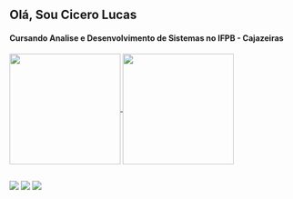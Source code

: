 ## Olá, Sou Cicero Lucas
#### Cursando Analise e Desenvolvimento de Sistemas no IFPB - Cajazeiras

  <div>
    <a href = "https://github.com/CiceroLucas">
    <img height="195em" align="center" src="https://github-readme-stats.vercel.app/api?username=CiceroLucas&&show_icons=true&title_color=ffffff&icon_color=bb2acf&text_color=daf7dc&bg_color=151515"/>
    <img height="195em" align="center" src="https://github-readme-stats.vercel.app/api/top-langs/?username=CiceroLucas&langs_count=8&theme=dark"/>
  </div>

##
  <div>
    <a href="https://discord.gg/5sWqjcXCMs" target="_blank"><img src = "https://img.shields.io/badge/Discord-7289DA?style=for-the-badge&logo=discord&logoColor=white" target="_blank"></a>
    <a href="mailto:lukasferreiradesousa890@gmail.com" target="_blank"><img src = "https://img.shields.io/badge/Gmail-D14836?style=for-the-badge&logo=gmail&logoColor=white" target ="_blank"></a>
    <a href="https://www.instagram.com/luscathefusca/" target="_blank"><img src = "https://img.shields.io/badge/Instagram-E4405F?style=for-the-badge&logo=instagram&logoColor=white" target ="_blank"></a>    
  </div>
